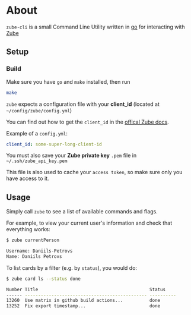 # About

`zube-cli` is a small Command Line Utility written in [go](https://go.dev) for interacting with [Zube](https://zube.io)

## Setup

### Build

Make sure you have `go` and `make` installed, then run

```bash
make
```

`zube` expects a configuration file with your **client_id** (located at `~/config/zube/config.yml`)

You can find out how to get the `client_id` in the [offical Zube docs](https://zube.io/docs/api#authentication-section).

Example of a `config.yml`:

```yaml
client_id: some-super-long-client-id
```

You must also save your **Zube private key** `.pem` file in `~/.ssh/zube_api_key.pem`

This file is also used to cache your `access token`, so make sure only you have access to it.

## Usage

Simply call `zube` to see a list of available commands and flags.

For example, to view your current user's information and check that everything works:

```bash
$ zube currentPerson

Username: Daniils-Petrovs
Name: Daniils Petrovs
```

To list cards by a filter (e.g. by `status`), you would do:

```bash
$ zube card ls --status done

Number Title                                          Status
------ ---------------------------------------------- ----------
13260  Use matrix in github build actions...          done
13252  Fix export timestamp...                        done
```
